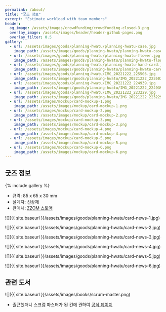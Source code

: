 ```yaml
---
permalink: /about/
title: "굿즈 정보"
excerpt: "Estimate workload with team members"
header:
  og_image: /assets/images/crowdfunding/crowdfunding-closed-3.png
  overlay_image: /assets/images/header/header-github-pages.png
  overlay_filter: 0.5
gallery:
  - url: /assets/images/goods/planning-hwatu/planning-hwatu-case.jpg
    image_path: /assets/images/goods/planning-hwatu/planning-hwatu-case.jpg
  - url: /assets/images/goods/planning-hwatu/planning-hwatu-flower.jpg
    image_path: /assets/images/goods/planning-hwatu/planning-hwatu-flower.jpg
  - url: /assets/images/goods/planning-hwatu/planning-hwatu-hand-card.jpg
    image_path: /assets/images/goods/planning-hwatu/planning-hwatu-card.jpg
  - url: /assets/images/goods/planning-hwatu/IMG_20221222_225503.jpg
    image_path: /assets/images/goods/planning-hwatu/IMG_20221222_225503.jpg
  - url: /assets/images/goods/planning-hwatu/IMG_20221222_224939.jpg
    image_path: /assets/images/goods/planning-hwatu/IMG_20221222_224939.jpg
  - url: /assets/images/goods/planning-hwatu/IMG_20221222_223229.jpg
    image_path: /assets/images/goods/planning-hwatu/IMG_20221222_223229.jpg
  - url: /assets/images/mockup/card-mockup-1.png
    image_path: /assets/images/mockup/card-mockup-1.png
  - url: /assets/images/mockup/card-mockup-2.png
    image_path: /assets/images/mockup/card-mockup-2.png
  - url: /assets/images/mockup/card-mockup-3.png
    image_path: /assets/images/mockup/card-mockup-3.png
  - url: /assets/images/mockup/card-mockup-4.png
    image_path: /assets/images/mockup/card-mockup-4.png
  - url: /assets/images/mockup/card-mockup-5.png
    image_path: /assets/images/mockup/card-mockup-5.png
  - url: /assets/images/mockup/card-mockup-6.png
    image_path: /assets/images/mockup/card-mockup-6.png
---
```


## 굿즈 정보

{% include gallery %}

* 규격: 85 x 65 x 30 mm
* 설계자: 신상재
* 판매처: <a href="https://bit.ly/3Ge4dui" target="_blank">ZZOM 스토어</a>

![]({{ site.baseurl }}/assets/images/goods/planning-hwatu/card-news-1.jpg)

![]({{ site.baseurl }}/assets/images/goods/planning-hwatu/card-news-2.jpg)

![]({{ site.baseurl }}/assets/images/goods/planning-hwatu/card-news-3.jpg)

![]({{ site.baseurl }}/assets/images/goods/planning-hwatu/card-news-4.jpg)

![]({{ site.baseurl }}/assets/images/goods/planning-hwatu/card-news-5.jpg)

![]({{ site.baseurl }}/assets/images/goods/planning-hwatu/card-news-6.jpg)

## 관련 도서

![]({{ site.baseurl }}/assets/images/books/scrum-master.png)

* 출근했더니 스크럼 마스터가 된 건에 관하여 <a href="http://zzom.io/scrum-master" target="_blank" class="btn btn--info">공식 페이지</a>

[Amazon]: https://www.amazon.co.jp/dp/B086GBXRN6/ref=cm_sw_em_r_mt_dp_G837S51HWFJP8FMA9DAC
[교보문고]: https://product.kyobobook.co.kr/detail/S000200083569
[알라딘]: https://www.aladin.co.kr/shop/wproduct.aspx?ItemId=304705923
[Yes24]: http://www.yes24.com/Product/Goods/115143425
[ZZOM 스토어]: https://smartstore.naver.com/zzom/products/7616969339
